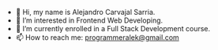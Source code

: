 - 👋 Hi, my name is Alejandro Carvajal Sarria.
- 👀 I’m interested in Frontend Web Developing.
- 🌱 I’m currently enrolled in a Full Stack Development course. 
- 📫 How to reach me: programmeralek@gmail.com
